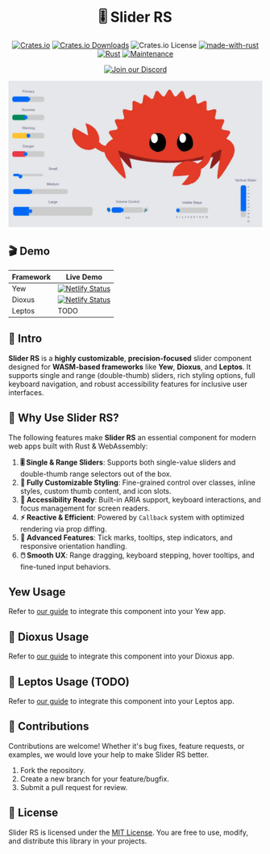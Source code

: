 <div align="center">

# 🎚️ Slider RS

[![Crates.io](https://img.shields.io/crates/v/slider-rs)](https://crates.io/crates/slider-rs)
[![Crates.io Downloads](https://img.shields.io/crates/d/slider-rs)](https://crates.io/crates/slider-rs)
![Crates.io License](https://img.shields.io/crates/l/slider-rs)
[![made-with-rust](https://img.shields.io/badge/Made%20with-Rust-1f425f.svg?logo=rust&logoColor=white)](https://www.rust-lang.org/)
[![Rust](https://img.shields.io/badge/Rust-1.85%2B-blue.svg)](https://www.rust-lang.org)
[![Maintenance](https://img.shields.io/badge/Maintained%3F-yes-green.svg)](https://github.com/wiseaidev)

[![Join our Discord](https://dcbadge.limes.pink/api/server/b5JbvHW5nv)](https://discord.gg/b5JbvHW5nv)

<!-- absolute url for docs.rs cause assets is excluded from crate -->
![logo](https://raw.githubusercontent.com/opensass/slider-rs/refs/heads/main/assets/logo.webp)

</div>

## 🎬 Demo

| Framework | Live Demo |
| --- | --- |
| Yew | [![Netlify Status](https://api.netlify.com/api/v1/badges/a0efc7e9-f20e-4dd9-93e1-c8f4fde7506f/deploy-status)](https://slider-rs.netlify.app) |
| Dioxus | [![Netlify Status](https://api.netlify.com/api/v1/badges/a0efc7e9-f20e-4dd9-93e1-c8f4fde7506f/deploy-status)](https://slider-dio.netlify.app) |
| Leptos | TODO |

## 📜 Intro

**Slider RS** is a **highly customizable**, **precision-focused** slider component designed for **WASM-based frameworks** like **Yew**, **Dioxus**, and **Leptos**. It supports single and range (double-thumb) sliders, rich styling options, full keyboard navigation, and robust accessibility features for inclusive user interfaces.

## 🤔 Why Use Slider RS?

The following features make **Slider RS** an essential component for modern web apps built with Rust & WebAssembly:

1. **🎚️ Single & Range Sliders**: Supports both single-value sliders and double-thumb range selectors out of the box.
1. **🎨 Fully Customizable Styling**: Fine-grained control over classes, inline styles, custom thumb content, and icon slots.
1. **🦽 Accessibility Ready**: Built-in ARIA support, keyboard interactions, and focus management for screen readers.
1. **⚡ Reactive & Efficient**: Powered by `Callback` system with optimized rendering via prop diffing.
1. **🔢 Advanced Features**: Tick marks, tooltips, step indicators, and responsive orientation handling.
1. **🖱️ Smooth UX**: Range dragging, keyboard stepping, hover tooltips, and fine-tuned input behaviors.

## Yew Usage

<!-- absolute url for docs.rs cause YEW.md is not included in crate -->
Refer to [our guide](https://github.com/opensass/slider-rs/blob/main/YEW.md) to integrate this component into your Yew app.

## 🧬 Dioxus Usage

<!-- absolute url for docs.rs cause DIOXUS.md is not included in crate -->
Refer to [our guide](https://github.com/opensass/slider-rs/blob/main/DIOXUS.md) to integrate this component into your Dioxus app.

## 🌱 Leptos Usage (TODO)

<!-- absolute url for docs.rs cause LEPTOS.md is not included in crate -->
Refer to [our guide](https://github.com/opensass/slider-rs/blob/main/LEPTOS.md) to integrate this component into your Leptos app.

## 🤝 Contributions

Contributions are welcome! Whether it's bug fixes, feature requests, or examples, we would love your help to make Slider RS better.

1. Fork the repository.
1. Create a new branch for your feature/bugfix.
1. Submit a pull request for review.

## 📜 License

Slider RS is licensed under the [MIT License](LICENSE). You are free to use, modify, and distribute this library in your projects.
